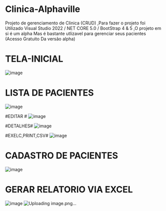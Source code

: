 # Clinica-Alphaville
Projeto de gerenciamento de Clinica (CRUD) ,Para fazer o projeto foi Utilizado Visual Studio 2022 / NET CORE 5.0 /   BootStrap 4 &amp; 5 ,O projeto em si  é um alpha  Mas é bastante utlizavel para gerenciar seus pacientes (Acesso Gratuito Da versão alpha)


# TELA-INICIAL #
![image](https://github.com/Joaovictoraparecido/Clinica-Alphaville/assets/115484907/24eec50e-091c-4c22-8547-7c172c907bff)


# LISTA DE PACIENTES #

![image](https://github.com/Joaovictoraparecido/Clinica-Alphaville/assets/115484907/0b7d54dc-2b60-4b39-9c20-c9ba407a7d81)


#EDITAR #
![image](https://github.com/Joaovictoraparecido/Clinica-Alphaville/assets/115484907/1bc21548-0c6e-47e4-9716-f92d335a27b7)

#DETALHES#
![image](https://github.com/Joaovictoraparecido/Clinica-Alphaville/assets/115484907/20a8476b-2851-4402-801f-ab930e1e2844)

#EXELC,PRINT,CSV#
![image](https://github.com/Joaovictoraparecido/Clinica-Alphaville/assets/115484907/000df748-602d-4c5c-97b7-3c63f36f7f1e)


# CADASTRO DE PACIENTES #
![image](https://github.com/Joaovictoraparecido/Clinica-Alphaville/assets/115484907/69960090-bbfe-434e-8a9b-f53de7f409e1)

# GERAR RELATORIO VIA EXCEL #

![image](https://github.com/Joaovictoraparecido/Clinica-Alphaville/assets/115484907/161d54b5-9753-44e0-a524-884ca7aefb37)
![Uploading image.png…]()
